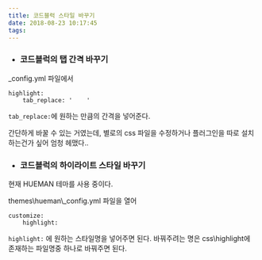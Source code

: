 ```yaml
---
title: 코드블럭 스타일 바꾸기
date: 2018-08-23 10:17:45
tags:
---
```


* ### 코드블럭의 탭 간격 바꾸기
_config.yml 파일에서
```
highlight:
	tab_replace: '    '
```
`tab_replace:`에 원하는 만큼의 간격을 넣어준다.

간단하게 바꿀 수 있는 거였는데, 별로의 css 파일을 수정하거나 플러그인을 따로 설치하는건가 싶어 엄청 헤맸다..

* ### 코드블럭의 하이라이트 스타일 바꾸기
현재 HUEMAN 테마를 사용 중이다.

themes\hueman\\_config.yml 파일을 열어
```
customize:
	highlight:
```
`highlight:` 에 원하는 스타일명을 넣어주면 된다. 바꿔주려는 명은 css\highlight에 존재하는 파일명중 하나로 바꿔주면 된다.
